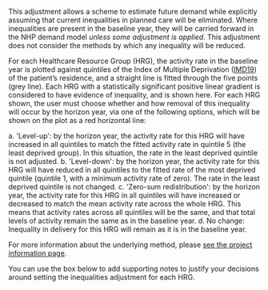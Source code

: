 This adjustment allows a scheme to estimate future demand while explicitly assuming that current inequalities in planned care will be eliminated.
Where inequalities are present in the baseline year, they will be carried forward in the NHP demand model *unless some adjustment is applied*.
This adjustment does not consider the methods by which any inequality will be reduced. 

For each Healthcare Resource Group (HRG), the activity rate in the baseline year is plotted against quintiles of the Index of Multiple Deprivation ([IMD19](https://www.gov.uk/government/statistics/english-indices-of-deprivation-2019)) of the patient’s residence, and a straight line is fitted through the five points (grey line).
Each HRG with a statistically significant positive linear gradient is considered to have evidence of inequality, and is shown here.
For each HRG shown, the user must choose whether and how removal of this inequality will occur by the horizon year, via one of the following options, which will be shown on the plot as a red horizontal line:  

a. 'Level-up': by the horizon year, the activity rate for this HRG will have increased in all quintiles to match the fitted activity rate in quintile 5 (the least deprived group). In this situation, the rate in the least deprived quintile is not adjusted. 
b. 'Level-down': by the horizon year, the activity rate for this HRG will have reduced in all quintiles to the fitted rate of the most deprived quintile (quintile 1, with a minimum activity rate of zero). The rate in the least deprived quintile is not changed. 
c. 'Zero-sum redistribution': by the horizon year, the activity rate for this HRG in all quintiles will have increased or decreased to match the mean activity rate across the whole HRG. This means that activity rates across all quintiles will be the same, and that total levels of activity remain the same as in the baseline year. 
d.  No change: Inequality in delivery for this HRG will remain as it is in the baseline year. 

For more information about the underlying method, please [see the project information page](https://connect.strategyunitwm.nhs.uk/nhp/project_information/modelling_methodology/inequalities.html).

You can use the box below to add supporting notes to justify your decisions around setting the inequalities adjustment for each HRG. 

